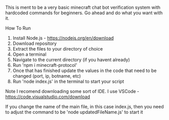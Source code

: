This is ment to be a very basic minecraft chat bot verification system with hardcoded commands for beginners. Go ahead and do what you want with it.

How To Run
1. Install Node.js - https://nodejs.org/en/download
2. Download repository
3. Extract the files to your directory of choice
4. Open a terminal
5. Navigate to the current directory (if you havent already)
6. Run 'npm i minecraft-protocol'
7. Once that has finished update the values in the code that need to be changed (port, ip, botname, etc)
8. Run 'node index.js' in the terminal to start your script

Note
I recomend downloading some sort of IDE. I use VSCode - https://code.visualstudio.com/download

If you change the name of the main file, in this case index.js, then you need to adjust the command to be 'node updatedFileName.js' to start it
